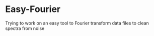 # Easy-Fourier
Trying to work on an easy tool to Fourier transform data files to clean spectra from noise
